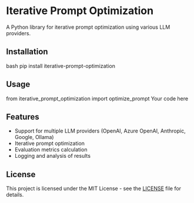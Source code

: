 # Iterative Prompt Optimization

A Python library for iterative prompt optimization using various LLM providers.

## Installation
bash
pip install iterative-prompt-optimization

## Usage
from iterative_prompt_optimization import optimize_prompt
Your code here

## Features
- Support for multiple LLM providers (OpenAI, Azure OpenAI, Anthropic, Google, Ollama)
- Iterative prompt optimization
- Evaluation metrics calculation
- Logging and analysis of results


## License

This project is licensed under the MIT License - see the [LICENSE](LICENSE) file for details.